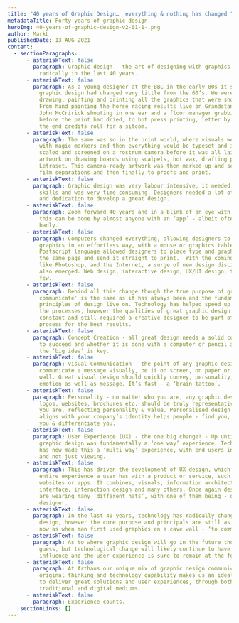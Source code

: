 ```yaml
---
title: "40 years of Graphic Design…  everything & nothing has changed "
metadataTitle: Forty years of graphic design
heroImg: 40-years-of-graphic-design-v2-01-1-.png
author: MarkL
publishedDate: 13 AUG 2021
content:
  - sectionParagraphs:
      - asteriskText: false
        paragraph: Graphic design - the art of designing with graphics has changed
          radically in the last 40 years.
      - asteriskText: false
        paragraph: As a young designer at the BBC in the early 80s it seemed that
          graphic design had changed very little from the 60’s. We were still
          drawing, painting and printing all the graphics that were shown on TV.
          From hand painting the horse racing results live on Grandstand with
          John McCririck shouting in one ear and a floor manager grabbing it
          before the paint had dried, to hot press printing, letter by letter
          the end credits roll for a sitcom.
      - asteriskText: false
        paragraph: The same was so in the print world, where visuals were first drawn
          with magic markers and then everything would be typeset and images
          scaled and screened on a rostrum camera before it was all laid out as
          artwork on drawing boards using scalpels, hot wax, drafting pens and
          Letraset. This camera-ready artwork was then marked up and sent for
          film separations and then finally to proofs and print.
      - asteriskText: false
        paragraph: Graphic design was very labour intensive, it needed a wide range of
          skills and was very time consuming. Designers needed a lot of patience
          and dedication to develop a great design.
      - asteriskText: false
        paragraph: Zoom forward 40 years and in a blink of an eye with no real training
          this can be done by almost anyone with an ‘app’ - albeit often very
          badly.
      - asteriskText: false
        paragraph: Computers changed everything, allowing designers to use computer
          graphics in an effortless way, with a mouse or graphics tablet.
          Postscript language allowed designers to place type and graphics on
          the same page and send it straight to print.  With the coming of apps
          like Photoshop, and the Internet, a surge of new design disciplines
          also emerged. Web design, interactive design, UX/UI design, to name a
          few.
      - asteriskText: false
        paragraph: Behind all this change though the true purpose of graphic design ‘to
          communicate’ is the same as it has always been and the fundamental
          principles of design live on. Technology has helped speed up some of
          the processes, however the qualities of great graphic design are
          constant and still required a creative designer to be part of the
          process for the best results.
      - asteriskText: false
        paragraph: Concept Creation - all great design needs a solid concept behind it
          to succeed and whether it is done with a computer or pencil and paper
          the ‘big idea’ is key.
      - asteriskText: false
        paragraph: Visual Communication - the point of any graphic design is to
          communicate a message visually, be it on screen, on paper or on a
          wall. Great visual design should quickly convey, personality, tone,
          emotion as well as message. It’s fast - a ‘brain tattoo’.
      - asteriskText: false
        paragraph: Personality - no matter who you are, any graphic design you use —
          logos, websites, brochures etc. should be truly representative of who
          you are, reflecting personality & value. Personalised design that
          aligns with your company’s identity helps people - find you, remember
          you & differentiate you.
      - asteriskText: false
        paragraph: User Experience (UX) - the one big change! - Up until recently
          graphic design was fundamentally a ‘one way’ experience. Technology
          has now made this a ‘multi way’ experience, with end users interacting
          and not just viewing.
      - asteriskText: false
        paragraph: This has driven the development of UX design, which focuses on the
          entire experience a user has with a product or service, such as
          websites or apps. It combines, visuals, information architecture, user
          interface, interaction design and many others. Once again designers
          are wearing many ‘different hats’, with one of them being - graphic
          designer.
      - asteriskText: false
        paragraph: In the last 40 years, technology has radically changed graphic
          design, however the core purpose and principals are still as relevant
          now as when man first used graphics on a cave wall - ‘to communicate’.
      - asteriskText: false
        paragraph: As to where graphic design will go in the future though is anyone’s
          guess, but technological change will likely continue to have a big
          influence and the user experience is sure to remain at the forefront.
      - asteriskText: false
        paragraph: At Arthaus our unique mix of graphic design communications expertise,
          original thinking and technology capability makes us an ideal partner
          to deliver great solutions and user experiences, through both
          traditional and digital mediums.
      - asteriskText: false
        paragraph: Experience counts.
    sectionLinks: []
---
```

